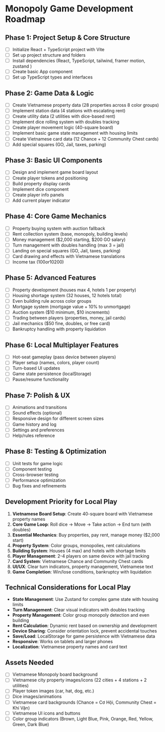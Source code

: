 # Monopoly Game Development Roadmap

## Phase 1: Project Setup & Core Structure

- [ ] Initialize React + TypeScript project with Vite
- [ ] Set up project structure and folders
- [ ] Install dependencies (React, TypeScript, tailwind, framer motion, zustand )
- [ ] Create basic App component
- [ ] Set up TypeScript types and interfaces

## Phase 2: Game Data & Logic

- [ ] Create Vietnamese property data (28 properties across 8 color groups)
- [ ] Implement station data (4 stations with escalating rent)
- [ ] Create utility data (2 utilities with dice-based rent)
- [ ] Implement dice rolling system with doubles tracking
- [ ] Create player movement logic (40-square board)
- [ ] Implement basic game state management with housing limits
- [ ] Create Vietnamese card data (12 Chance + 12 Community Chest cards)
- [ ] Add special squares (GO, Jail, taxes, parking)

## Phase 3: Basic UI Components

- [ ] Design and implement game board layout
- [ ] Create player tokens and positioning
- [ ] Build property display cards
- [ ] Implement dice component
- [ ] Create player info panels
- [ ] Add current player indicator

## Phase 4: Core Game Mechanics

- [ ] Property buying system with auction fallback
- [ ] Rent collection system (base, monopoly, building levels)
- [ ] Money management ($2,000 starting, $200 GO salary)
- [ ] Turn management with doubles handling (max 3 = jail)
- [ ] Landing on special squares (GO, Jail, taxes, parking)
- [ ] Card drawing and effects with Vietnamese translations
- [ ] Income tax ($100 or 10% of worth) and luxury tax ($200)

## Phase 5: Advanced Features

- [ ] Property development (houses max 4, hotels 1 per property)
- [ ] Housing shortage system (32 houses, 12 hotels total)
- [ ] Even building rule across color groups
- [ ] Mortgage system (mortgage value + 10% to unmortgage)
- [ ] Auction system ($10 minimum, $10 increments)
- [ ] Trading between players (properties, money, jail cards)
- [ ] Jail mechanics ($50 fine, doubles, or free card)
- [ ] Bankruptcy handling with property liquidation

## Phase 6: Local Multiplayer Features

- [ ] Hot-seat gameplay (pass device between players)
- [ ] Player setup (names, colors, player count)
- [ ] Turn-based UI updates
- [ ] Game state persistence (localStorage)
- [ ] Pause/resume functionality

## Phase 7: Polish & UX

- [ ] Animations and transitions
- [ ] Sound effects (optional)
- [ ] Responsive design for different screen sizes
- [ ] Game history and log
- [ ] Settings and preferences
- [ ] Help/rules reference

## Phase 8: Testing & Optimization

- [ ] Unit tests for game logic
- [ ] Component testing
- [ ] Cross-browser testing
- [ ] Performance optimization
- [ ] Bug fixes and refinements

## Development Priority for Local Play

1. **Vietnamese Board Setup**: Create 40-square board with Vietnamese property names
2. **Core Game Loop**: Roll dice → Move → Take action → End turn (with doubles)
3. **Essential Mechanics**: Buy properties, pay rent, manage money ($2,000 start)
4. **Property System**: Color groups, monopolies, rent calculations
5. **Building System**: Houses (4 max) and hotels with shortage limits
6. **Player Management**: 2-4 players on same device with jail tracking
7. **Card System**: Vietnamese Chance and Community Chest cards
8. **UI/UX**: Clear turn indicators, property management, Vietnamese text
9. **Game Completion**: Win/lose conditions, bankruptcy with liquidation

## Technical Considerations for Local Play

- **State Management**: Use Zustand for complex game state with housing limits
- **Turn Management**: Clear visual indicators with doubles tracking
- **Property Management**: Color group monopoly detection and even building
- **Rent Calculation**: Dynamic rent based on ownership and development
- **Device Sharing**: Consider orientation lock, prevent accidental touches
- **Save/Load**: LocalStorage for game persistence with Vietnamese data
- **Responsive**: Works on tablets and larger phones
- **Localization**: Vietnamese property names and card text

## Assets Needed

- [ ] Vietnamese Monopoly board background
- [ ] Vietnamese city property images/icons (22 cities + 4 stations + 2 utilities)
- [ ] Player token images (car, hat, dog, etc.)
- [ ] Dice images/animations
- [ ] Vietnamese card backgrounds (Chance = Cơ Hội, Community Chest = Khí Vận)
- [ ] Vietnamese UI icons and buttons
- [ ] Color group indicators (Brown, Light Blue, Pink, Orange, Red, Yellow, Green, Dark Blue)
